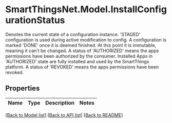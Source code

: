 # SmartThingsNet.Model.InstallConfigurationStatus
Denotes the current state of a configuration instance.  'STAGED' configuration is used during active modification to config.  A configuration is marked 'DONE' once it is deemed finished.  At this point it is immutable, meaning it can't be changed.  A status of 'AUTHORIZED' means the apps permissions have been authorized by the consumer.  Installed Apps in 'AUTHORIZED' state are fully installed and used by the SmartThings platform.  A status of 'REVOKED' means the apps permissions have been revoked. 
## Properties

Name | Type | Description | Notes
------------ | ------------- | ------------- | -------------

[[Back to Model list]](../README.md#documentation-for-models) [[Back to API list]](../README.md#documentation-for-api-endpoints) [[Back to README]](../README.md)

